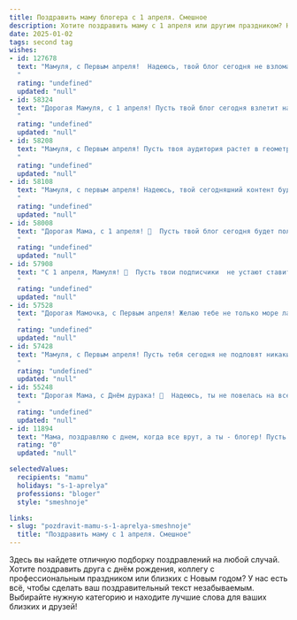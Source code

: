 ```yaml
---
title: Поздравить маму блогера с 1 апреля. Смешное
description: Хотите поздравить маму с 1 апреля или другим праздником? Наш ИИ создаст незабываемое поздравление, а вы обязательно выделитесь среди других.  
date: 2025-01-02
tags: second tag
wishes:
- id: 127678
  text: "Мамуля, с Первым апреля!  Надеюсь, твой блог сегодня не взломают, а подписчики не решат, что ты запустила очередной розыгрыш, в котором главный приз —  ведро картошки!  Пусть день будет полон позитива и только приятных (и не очень забавных) сюрпризов!  Целую крепко!
  "
  rating: "undefined"
  updated: "null"
- id: 58324
  text: "Дорогая Мамуля, с 1 апреля! Пусть твой блог сегодня взлетит на вершину популярности, а все подписчики будут ловить твои новые посты, как горячие пирожки! 😜😂
  "
  rating: "undefined"
  updated: "null"
- id: 58208
  text: "Мамуля, с Первым апреля! Пусть твоя аудитория растет в геометрической прогрессии, а лайки сыплются как снежные хлопья в январе. 🎉
  "
  rating: "undefined"
  updated: "null"
- id: 58108
  text: "Мамуля, с первым апреля! Надеюсь, твой сегодняшний контент будет настолько вирусным, что даже антивирус не сможет его остановить! 😄🎉
  "
  rating: "undefined"
  updated: "null"
- id: 58008
  text: "Дорогая Мама, с 1 апреля! 🎉  Пусть твой блог сегодня будет полон смешных шуток, а подписчики не перестанут восторгаться твоим юмором, даже если ты \"пошутишь\" про новый рецепт \"синей\" борща! 😂
  "
  rating: "undefined"
  updated: "null"
- id: 57908
  text: "С 1 апреля, Мамуля! 🎉  Пусть твои подписчики  не устают ставить лайки, а в комментариях будет только любовь, а не токсичные фейки! 😜
  "
  rating: "undefined"
  updated: "null"
- id: 57528
  text: "Дорогая Мамочка, с Первым апреля! Желаю тебе не только море лайков и подписчиков, но и море позитива, чтобы твои блоги были полны юмора и смеха, а твой канал процветал, как весенний цветок! 💐😜
  "
  rating: "undefined"
  updated: "null"
- id: 57428
  text: "Мамуля, с Первым апреля! Пусть тебя сегодня не подловят никакие блогерские розыгрыши, а только завалят лайками и подписчиками! 😉
  "
  rating: "undefined"
  updated: "null"
- id: 55248
  text: "Дорогая Мама, с Днём дурака! 🥳  Надеюсь, ты не повелась на все мои шутки сегодня. 😏  Пусть твоя блогерская жизнь будет полна креатива, лайков и, конечно,  денег! 😉  И помни, что ты – самая смешная блогерша на свете! 😂
  "
  rating: "undefined"
  updated: "null"
- id: 11894
  text: "Мама, поздравляю с днем, когда все врут, а ты - блогер! Пусть твои посты всегда будут такими же правдивыми, как мои пожелания в этот день. Смех, успех и много просмотров в твоей жизни!"
  rating: "0"
  updated: "null"

selectedValues:
  recipients: "mamu"
  holidays: "s-1-aprelya"
  professions: "bloger"
  style: "smeshnoje"

links:
- slug: "pozdravit-mamu-s-1-aprelya-smeshnoje"
  title: "Поздравить маму с 1 апреля. Смешное"
---
```


Здесь вы найдете отличную подборку поздравлений на любой случай. 
Хотите поздравить друга с днём рождения, коллегу с профессиональным праздником или близких с Новым годом? У нас есть всё, чтобы сделать ваш поздравительный текст незабываемым. Выбирайте нужную категорию и находите лучшие слова для ваших близких и друзей!
